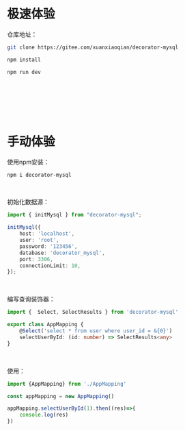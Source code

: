 # 极速体验

仓库地址：

```sh
git clone https://gitee.com/xuanxiaoqian/decorator-mysql

npm install

npm run dev
```

​    

​    

​    

# 手动体验

使用npm安装：

~~~sh
npm i decorator-mysql
~~~
​    

初始化数据源：

~~~ts
import { initMysql } from "decorator-mysql";

initMysql({
    host: 'localhost',
    user: 'root',
    password: '123456',
    database: 'decorator_mysql',
    port: 3306,
    connectionLimit: 10,
});
~~~

​    

编写查询装饰器：

~~~ts
import {  Select, SelectResults } from 'decorator-mysql'

export class AppMapping {
    @Select('select * from user where user_id = &{0}')
    selectUserById: (id: number) => SelectResults<any>
}
~~~

​    

使用：

~~~ts
import {AppMapping} from './AppMapping'

const appMapping = new AppMapping()

appMapping.selectUserById(1).then((res)=>{
    console.log(res)
})
~~~

